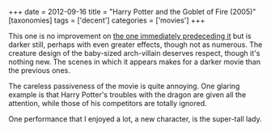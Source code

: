 +++
date = 2012-09-16
title = "Harry Potter and the Goblet of Fire (2005)"
[taxonomies]
tags = ['decent']
categories = ['movies']
+++

This one is no improvement on [the one immediately predeceding it] but
is darker still, perhaps with even greater effects, though not as
numerous. The creature design of the baby-sized arch-villain deserves
respect, though it's nothing new. The scenes in which it appears makes
for a darker movie than the previous ones.

The careless passiveness of the movie is quite annoying. One glaring
example is that Harry Potter's troubles with the dragon are given all
the attention, while those of his competitors are totally ignored.

One performance that I enjoyed a lot, a new character, is the super-tall
lady.

  [the one immediately predeceding it]: http://tshepang.net/harry-potter-and-the-prisoner-of-azkaban-2004
